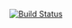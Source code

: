 [![Build Status](https://travis-ci.org/jacg/liquidata.svg?branch=master)](https://travis-ci.org/jacg/liquidata)
